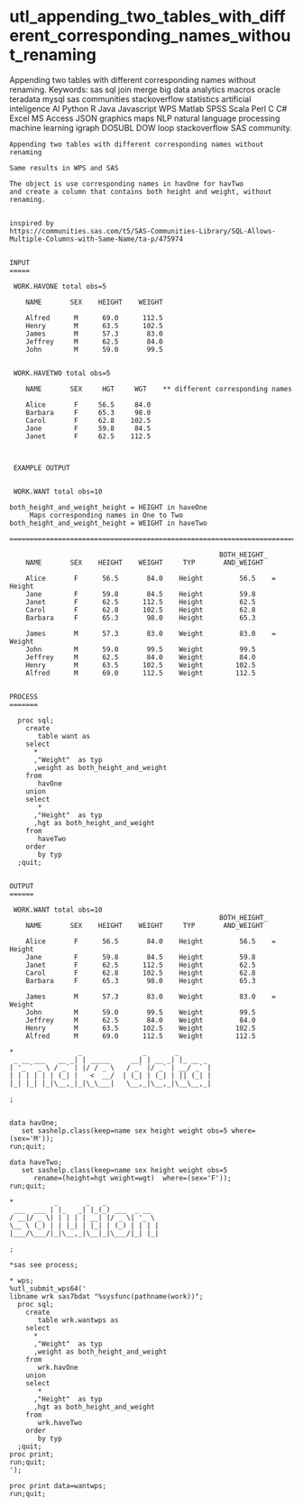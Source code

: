 # utl_appending_two_tables_with_different_corresponding_names_without_renaming
Appending two tables with different corresponding names without renaming.  Keywords: sas sql join merge big data analytics macros oracle teradata mysql sas communities stackoverflow statistics artificial inteligence AI Python R Java Javascript WPS Matlab SPSS Scala Perl C C# Excel MS Access JSON graphics maps NLP natural language processing machine learning igraph DOSUBL DOW loop stackoverflow SAS community.


    Appending two tables with different corresponding names without renaming

    Same results in WPS and SAS

    The object is use corresponding names in havOne for havTwo
    and create a column that contains both height and weight, without renaming.


    inspired by
    https://communities.sas.com/t5/SAS-Communities-Library/SQL-Allows-Multiple-Columns-with-Same-Name/ta-p/475974


    INPUT
    =====

     WORK.HAVONE total obs=5

        NAME       SEX    HEIGHT    WEIGHT

        Alfred      M      69.0      112.5
        Henry       M      63.5      102.5
        James       M      57.3       83.0
        Jeffrey     M      62.5       84.0
        John        M      59.0       99.5


     WORK.HAVETWO total obs=5

        NAME       SEX     HGT     WGT    ** different corresponding names

        Alice       F     56.5     84.0
        Barbara     F     65.3     98.0
        Carol       F     62.8    102.5
        Jane        F     59.8     84.5
        Janet       F     62.5    112.5



     EXAMPLE OUTPUT


     WORK.WANT total obs=10
                                                       both_height_and_weight_height = HEIGHT in haveOne
         Maps corresponding names in One to Two        both_height_and_weight_height = WEIGHT in haveTwo
        ==================================================================================================

                                                        BOTH_HEIGHT_
        NAME       SEX    HEIGHT    WEIGHT     TYP       AND_WEIGHT

        Alice       F      56.5       84.0    Height         56.5    = Height
        Jane        F      59.8       84.5    Height         59.8
        Janet       F      62.5      112.5    Height         62.5
        Carol       F      62.8      102.5    Height         62.8
        Barbara     F      65.3       98.0    Height         65.3

        James       M      57.3       83.0    Weight         83.0    = Weight
        John        M      59.0       99.5    Weight         99.5
        Jeffrey     M      62.5       84.0    Weight         84.0
        Henry       M      63.5      102.5    Weight        102.5
        Alfred      M      69.0      112.5    Weight        112.5


    PROCESS
    =======

      proc sql;
        create
           table want as
        select
          *
          ,"Weight"  as typ
          ,weight as both_height_and_weight
        from
           havOne
        union
        select
           *
          ,"Height"  as typ
          ,hgt as both_height_and_weight
        from
           haveTwo
        order
           by typ
      ;quit;


    OUTPUT
    ======

     WORK.WANT total obs=10
                                                        BOTH_HEIGHT_
        NAME       SEX    HEIGHT    WEIGHT     TYP       AND_WEIGHT

        Alice       F      56.5       84.0    Height         56.5    = Height
        Jane        F      59.8       84.5    Height         59.8
        Janet       F      62.5      112.5    Height         62.5
        Carol       F      62.8      102.5    Height         62.8
        Barbara     F      65.3       98.0    Height         65.3

        James       M      57.3       83.0    Weight         83.0    = Weight
        John        M      59.0       99.5    Weight         99.5
        Jeffrey     M      62.5       84.0    Weight         84.0
        Henry       M      63.5      102.5    Weight        102.5
        Alfred      M      69.0      112.5    Weight        112.5

    *                _               _       _
     _ __ ___   __ _| | _____     __| | __ _| |_ __ _
    | '_ ` _ \ / _` | |/ / _ \   / _` |/ _` | __/ _` |
    | | | | | | (_| |   <  __/  | (_| | (_| | || (_| |
    |_| |_| |_|\__,_|_|\_\___|   \__,_|\__,_|\__\__,_|

    ;


    data havOne;
       set sashelp.class(keep=name sex height weight obs=5 where=(sex='M'));
    run;quit;

    data haveTwo;
       set sashelp.class(keep=name sex height weight obs=5
          rename=(height=hgt weight=wgt)  where=(sex='F'));
    run;quit;

    *          _       _   _
     ___  ___ | |_   _| |_(_) ___  _ __
    / __|/ _ \| | | | | __| |/ _ \| '_ \
    \__ \ (_) | | |_| | |_| | (_) | | | |
    |___/\___/|_|\__,_|\__|_|\___/|_| |_|

    ;

    *sas see process;

    * wps;
    %utl_submit_wps64('
    libname wrk sas7bdat "%sysfunc(pathname(work))";
      proc sql;
        create
           table wrk.wantwps as
        select
          *
          ,"Weight"  as typ
          ,weight as both_height_and_weight
        from
           wrk.havOne
        union
        select
           *
          ,"Height"  as typ
          ,hgt as both_height_and_weight
        from
           wrk.haveTwo
        order
           by typ
      ;quit;
    proc print;
    run;quit;
    ');

    proc print data=wantwps;
    run;quit;

